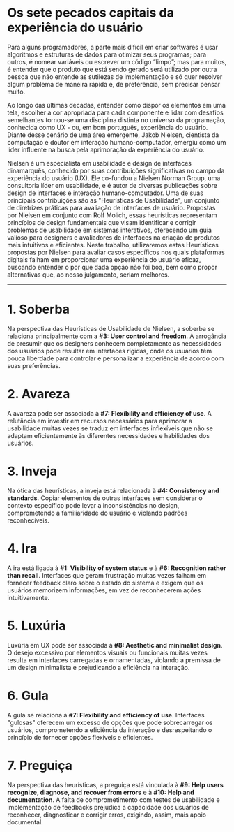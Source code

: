 # Os sete pecados capitais da experiência do usuário

Para alguns programadores, a parte mais difícil em criar softwares é usar algoritmos e estruturas de dados para otimizar seus programas; para outros, é nomear variáveis ou escrever um código “limpo”; mas para muitos, é entender que o produto que está sendo gerado será utilizado por outra pessoa que não entende as sutilezas de implementação e só quer resolver algum problema de maneira rápida e, de preferência, sem precisar pensar muito.

Ao longo das últimas décadas, entender como dispor os elementos em uma tela, escolher a cor apropriada para cada componente e lidar com desafios semelhantes tornou-se uma disciplina distinta no universo da programação, conhecida como UX - ou, em bom português, experiência do usuário. Diante desse cenário de uma área emergente, Jakob Nielsen, cientista da computação e doutor em interação humano-computador, emergiu como um líder influente na busca pela aprimoração da experiência do usuário.

Nielsen é um especialista em usabilidade e design de interfaces dinamarquês, conhecido por suas contribuições significativas no campo da experiência do usuário (UX). Ele co-fundou a Nielsen Norman Group, uma consultoria líder em usabilidade, e é autor de diversas publicações sobre design de interfaces e interação humano-computador. Uma de suas principais contribuições são as "Heurísticas de Usabilidade", um conjunto de diretrizes práticas para avaliação de interfaces de usuário. Propostas por Nielsen em conjunto com Rolf Molich, essas heurísticas representam princípios de design fundamentais que visam identificar e corrigir problemas de usabilidade em sistemas interativos, oferecendo um guia valioso para designers e avaliadores de interfaces na criação de produtos mais intuitivos e eficientes.
Neste trabalho, utilizaremos estas Heurísticas propostas por Nielsen para avaliar casos específicos nos quais plataformas digitais falham em proporcionar uma experiência do usuário eficaz, buscando entender o por que dada opção não foi boa, bem como propor alternativas que, ao nosso julgamento, seriam melhores.

---

# **1. Soberba**

Na perspectiva das Heurísticas de Usabilidade de Nielsen, a soberba se relaciona principalmente com a **#3: User control and freedom**. A arrogância de presumir que os designers conhecem completamente as necessidades dos usuários pode resultar em interfaces rígidas, onde os usuários têm pouca liberdade para controlar e personalizar a experiência de acordo com suas preferências.

# **2. Avareza**

A avareza pode ser associada à **#7: Flexibility and efficiency of use**. A relutância em investir em recursos necessários para aprimorar a usabilidade muitas vezes se traduz em interfaces inflexíveis que não se adaptam eficientemente às diferentes necessidades e habilidades dos usuários.

# **3. Inveja**

Na ótica das heurísticas, a inveja está relacionada à **#4: Consistency and standards**. Copiar elementos de outras interfaces sem considerar o contexto específico pode levar a inconsistências no design, comprometendo a familiaridade do usuário e violando padrões reconhecíveis.

# **4. Ira**

A ira está ligada à **#1: Visibility of system status** e à **#6: Recognition rather than recall**. Interfaces que geram frustração muitas vezes falham em fornecer feedback claro sobre o estado do sistema e exigem que os usuários memorizem informações, em vez de reconhecerem ações intuitivamente.

# **5. Luxúria**

Luxúria em UX pode ser associada à **#8: Aesthetic and minimalist design**. O desejo excessivo por elementos visuais ou funcionais muitas vezes resulta em interfaces carregadas e ornamentadas, violando a premissa de um design minimalista e prejudicando a eficiência na interação.

# **6. Gula**

A gula se relaciona à **#7: Flexibility and efficiency of use**. Interfaces "gulosas" oferecem um excesso de opções que pode sobrecarregar os usuários, comprometendo a eficiência da interação e desrespeitando o princípio de fornecer opções flexíveis e eficientes.

# **7. Preguiça**

Na perspectiva das heurísticas, a preguiça está vinculada à **#9: Help users recognize, diagnose, and recover from errors** e à **#10: Help and documentation**. A falta de comprometimento com testes de usabilidade e implementação de feedbacks prejudica a capacidade dos usuários de reconhecer, diagnosticar e corrigir erros, exigindo, assim, mais apoio documental.
